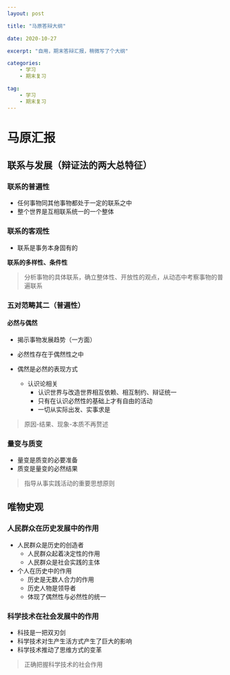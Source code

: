 ```yaml
---
layout: post

title: "马原答辩大纲"

date: 2020-10-27

excerpt: "自用，期末答辩汇报，稍微写了个大纲"

categories: 
	- 学习
	- 期末复习

tag: 
	- 学习
	- 期末复习
---
```



# 马原汇报



## 联系与发展（辩证法的两大总特征）

### 联系的普遍性

- 任何事物同其他事物都处于一定的联系之中
- 整个世界是互相联系统一的一个整体



### 联系的客观性

- 联系是事务本身固有的



**联系的多样性、条件性**

> 分析事物的具体联系，确立整体性、开放性的观点，从动态中考察事物的普遍联系



### 五对范畴其二（普遍性）

#### 必然与偶然

- 揭示事物发展趋势（一方面）

- 必然性存在于偶然性之中
- 偶然是必然的表现方式
  - 认识论相关
    - 认识世界与改造世界相互依赖、相互制约、辩证统一
    - 只有在认识必然性的基础上才有自由的活动
    - 一切从实际出发、实事求是



> 原因-结果、现象-本质不再赘述



### 量变与质变

- 量变是质变的必要准备
- 质变是量变的必然结果



> 指导从事实践活动的重要思想原则



## 唯物史观



### 人民群众在历史发展中的作用



- 人民群众是历史的创造者
  - 人民群众起着决定性的作用
  - 人民群众是社会实践的主体
- 个人在历史中的作用
  - 历史是无数人合力的作用
  - 历史人物是领导者
  - 体现了偶然性与必然性的统一



### 科学技术在社会发展中的作用

- 科技是一把双刃剑
- 科学技术对生产生活方式产生了巨大的影响
- 科学技术推动了思维方式的变革



> 正确把握科学技术的社会作用



